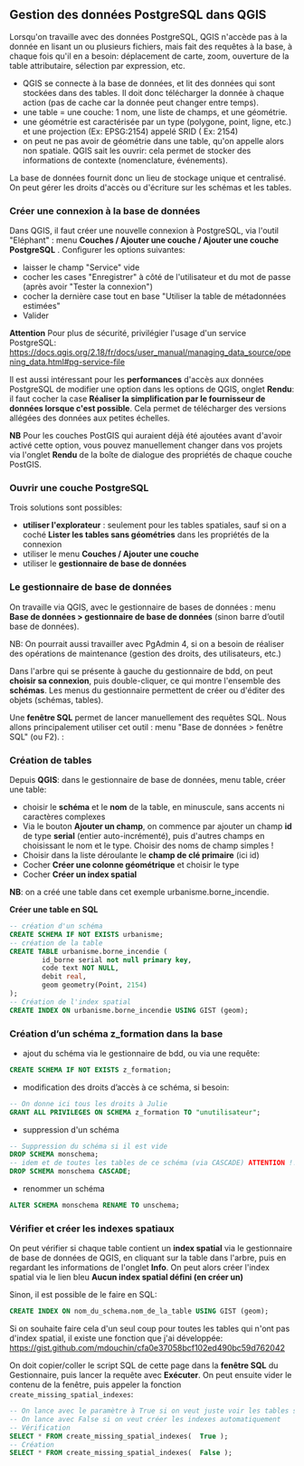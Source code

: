 ## Gestion des données PostgreSQL dans QGIS

Lorsqu'on travaille avec des données PostgreSQL, QGIS n'accède pas à la donnée en lisant un ou plusieurs fichiers, mais fait des requêtes à la base, à chaque fois qu'il en a besoin: déplacement de carte, zoom, ouverture de la table attributaire, sélection par expression, etc.

* QGIS se connecte à la base de données, et lit des données qui sont stockées dans des tables. Il doit donc télécharger la donnée à chaque action (pas de cache car la donnée peut changer entre temps).
* une table = une couche: 1 nom, une liste de champs, et une géométrie.
* une géométrie est caractérisée par un type (polygone, point, ligne, etc.) et une projection (Ex: EPSG:2154) appelé SRID ( Ex: 2154)
* on peut ne pas avoir de géométrie dans une table, qu'on appelle alors non spatiale. QGIS sait les ouvrir: cela permet de stocker des informations de contexte (nomenclature, événements).

La base de données fournit donc un lieu de stockage unique et centralisé. On peut gérer les droits d'accès ou d'écriture sur les schémas et les tables.


### Créer une connexion à la base de données

Dans QGIS, il faut créer une nouvelle connexion à PostgreSQL, via l'outil "Eléphant" : menu **Couches / Ajouter une couche / Ajouter une couche PostgreSQL** . Configurer les options suivantes:

* laisser le champ "Service" vide
* cocher les cases "Enregistrer" à côté de l'utilisateur et du mot de passe (après avoir "Tester la connexion")
* cocher la dernière case tout en base "Utiliser la table de métadonnées estimées"
* Valider

**Attention** Pour plus de sécurité, privilégier l'usage d'un service PostgreSQL: https://docs.qgis.org/2.18/fr/docs/user_manual/managing_data_source/opening_data.html#pg-service-file

Il est aussi intéressant pour les **performances** d'accès aux données PostgreSQL de modifier une option dans les options de QGIS, onglet **Rendu**: il faut cocher la case **Réaliser la simplification par le fournisseur de données lorsque c'est possible**. Cela permet de télécharger des versions allégées des données aux petites échelles.

**NB** Pour les couches PostGIS qui auraient déjà été ajoutées avant d'avoir activé cette option, vous pouvez manuellement changer dans vos projets via l'onglet **Rendu** de la boîte de dialogue des propriétés de chaque couche PostGIS.

### Ouvrir une couche PostgreSQL

Trois solutions sont possibles:

* **utiliser l'explorateur** : seulement pour les tables spatiales, sauf si on a coché **Lister les tables sans géométries** dans les propriétés de la connexion
* utiliser le menu **Couches / Ajouter une couche**
* utiliser le **gestionnaire de base de données**

### Le gestionnaire de base de données

On travaille via QGIS, avec le gestionnaire de bases de données : menu **Base de données > gestionnaire de base de données** (sinon barre d’outil base de données).

NB: On pourrait aussi travailler avec PgAdmin 4, si on a besoin de réaliser des opérations de maintenance (gestion des droits, des utilisateurs, etc.)

Dans l'arbre qui se présente à gauche du gestionnaire de bdd, on peut **choisir sa connexion**, puis double-cliquer, ce qui montre l'ensemble des **schémas**. Les menus du gestionnaire permettent de créer ou d'éditer des objets (schémas, tables).

Une **fenêtre SQL** permet de lancer manuellement des requêtes SQL. Nous allons principalement utiliser cet outil : menu "Base de données > fenêtre SQL" (ou F2). :

### Création de tables

Depuis **QGIS**: dans le gestionnaire de base de données, menu table, créer une table:

* choisir le **schéma** et le **nom** de la table, en minuscule, sans accents ni caractères complexes
* Via le bouton **Ajouter un champ**, on commence par ajouter un champ **id** de type **serial** (entier auto-incrémenté), puis d'autres champs en choisissant le nom et le type. Choisir des noms de champ simples !
* Choisir dans la liste déroulante le **champ de clé primaire** (ici id)
* Cocher **Créer une colonne géométrique** et choisir le type
* Cocher **Créer un index spatial**

**NB**: on a créé une table dans cet exemple urbanisme.borne_incendie.

**Créer une table en SQL**

```sql
-- création d'un schéma
CREATE SCHEMA IF NOT EXISTS urbanisme;
-- création de la table
CREATE TABLE urbanisme.borne_incendie (
        id_borne serial not null primary key,
        code text NOT NULL,
        debit real,
        geom geometry(Point, 2154)
);
-- Création de l'index spatial
CREATE INDEX ON urbanisme.borne_incendie USING GIST (geom);

```

### Création d’un schéma z_formation dans la base

* ajout du schéma via le gestionnaire de bdd, ou via une requête:

```sql
CREATE SCHEMA IF NOT EXISTS z_formation;
```

* modification des droits d’accès à ce schéma, si besoin:

```sql
-- On donne ici tous les droits à Julie
GRANT ALL PRIVILEGES ON SCHEMA z_formation TO "unutilisateur";
```

* suppression d'un schéma

```sql
-- Suppression du schéma si il est vide
DROP SCHEMA monschema;
-- idem et de toutes les tables de ce schéma (via CASCADE) ATTENTION !!!
DROP SCHEMA monschema CASCADE;
```

* renommer un schéma

```sql
ALTER SCHEMA monschema RENAME TO unschema;
```

### Vérifier et créer les indexes spatiaux

On peut vérifier si chaque table contient un **index spatial** via le gestionnaire de base de données de QGIS, en cliquant sur la table dans l'arbre, puis en regardant les informations de l'onglet **Info**. On peut alors créer l'index spatial via le lien bleu **Aucun index spatial défini (en créer un)**

Sinon, il est possible de le faire en SQL:

```sql
CREATE INDEX ON nom_du_schema.nom_de_la_table USING GIST (geom);
```

Si on souhaite faire cela d'un seul coup pour toutes les tables qui n'ont pas d'index spatial, il existe une fonction que j'ai développée: https://gist.github.com/mdouchin/cfa0e37058bcf102ed490bc59d762042

On doit copier/coller le script SQL de cette page dans la **fenêtre SQL** du Gestionnaire, puis lancer la requête avec **Exécuter**. On peut ensuite vider le contenu de la fenêtre, puis appeler la fonction `create_missing_spatial_indexes`:

```sql
-- On lance avec le paramètre à True si on veut juste voir les tables sans index
-- On lance avec False si on veut créer les indexes automatiquement
-- Vérification
SELECT * FROM create_missing_spatial_indexes(  True );
-- Création
SELECT * FROM create_missing_spatial_indexes(  False );
```
